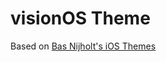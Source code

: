 # visionOS Theme

Based on [Bas Nijholt's iOS Themes](https://github.com/basnijholt/lovelace-ios-themes)